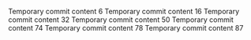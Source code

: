 Temporary commit content 6
Temporary commit content 16
Temporary commit content 32
Temporary commit content 50
Temporary commit content 74
Temporary commit content 78
Temporary commit content 87
